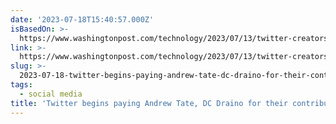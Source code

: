 ```yaml
---
date: '2023-07-18T15:40:57.000Z'
isBasedOn: >-
  https://www.washingtonpost.com/technology/2023/07/13/twitter-creators-payments-right-wing/
link: >-
  https://www.washingtonpost.com/technology/2023/07/13/twitter-creators-payments-right-wing/
slug: >-
  2023-07-18-twitter-begins-paying-andrew-tate-dc-draino-for-their-contributions-the
tags:
  - social media
title: 'Twitter begins paying Andrew Tate, DC Draino for their contributions - The '
---
```


